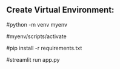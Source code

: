 ## Create Virtual Environment:

#python -m venv myenv

#myenv/scripts/activate

#pip install -r requirements.txt

#streamlit run app.py

